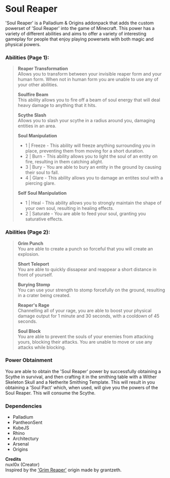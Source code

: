 # Soul Reaper
'Soul Reaper' is a Palladium & Origins addonpack that adds the custom powerset of 'Soul Reaper' into the game of Minecraft. This power has a variety of different abilities and aims to offer a variety of interesting gameplay for people that enjoy playing powersets with both magic and physical powers.

### Abilities (Page 1):  
> **Reaper Transformation**  
> Allows you to transform between your invisible reaper form and your human form. When not in human form you are unable to use any of your other abilities.
>
> **Soulfire Beam**  
> This ability allows you to fire off a beam of soul energy that will deal heavy damage to anything that it hits.
>
> **Scythe Slash**  
> Allows you to slash your scythe in a radius around you, damaging entities in an area.
> 
> **Soul Manipulation**  
> - 1 | Freeze - This ability will freeze anything surrounding you in place, preventing them from moving for a short duration.
> - 2 | Burn - This ability allows you to light the soul of an entity on fire, resulting in them catching alight.
> - 3 | Bury - You are able to bury an entity in the ground by causing their soul to fall.
> - 4 | Glare - This ability allows you to damage an entites soul with a piercing glare.
> 
> **Self Soul Manipulation**  
> - 1 | Heal - This ability allows you to strongly maintain the shape of your own soul, resulting in healing effects.
> - 2 | Saturate - You are able to feed your soul, granting you saturative effects.

### Abilities (Page 2): 
> **Grim Punch**  
> You are able to create a punch so forceful that you will create an explosion.
>
> **Short Teleport**  
> You are able to quickly dissapear and reappear a short distance in front of yourself.
> 
> **Burying Stomp**  
> You can use your strength to stomp forcefully on the ground, resulting in a crater being created.
>
> **Reaper's Rage**  
> Channelling all of your rage, you are able to boost your physical damage output for 1 minute and 30 seconds, with a cooldown of 45 seconds.
>
> **Soul Block**  
> You are able to prevent the souls of your enemies from attacking yours, blocking their attacks. You are unable to move or use any attacks while blocking.

### Power Obtainment 
You are able to obtain the 'Soul Reaper' power by successfully obtaining a Scythe in survival, and then crafting it in the smithing table with a Wither Skeleton Skull and a Netherite Smithing Template. This will result in you obtaining a 'Soul Pact' which, when used, will give you the powers of the Soul Reaper. This will consume the Scythe.

### Dependencies
- Palladium
- PantheonSent
- KubeJS
- Rhino
- Architectury
- Arsenal
- Origins

**Credits**  
nuxl0x (Creator)  
Inspired by the <a href="https://discord.com/channels/734127708488859831/1310581678980206653">'Grim Reaper'</a> origin made by grantzeth. 
